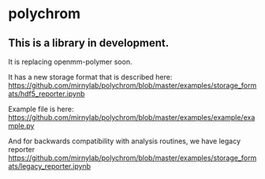 # polychrom

## This is a library in development. 


It is replacing openmm-polymer soon. 


It has a new storage format that is described here: 
https://github.com/mirnylab/polychrom/blob/master/examples/storage_formats/hdf5_reporter.ipynb

Example file is here: 
https://github.com/mirnylab/polychrom/blob/master/examples/example/example.py

And for backwards compatibility with analysis routines, we have legacy reporter
https://github.com/mirnylab/polychrom/blob/master/examples/storage_formats/legacy_reporter.ipynb


